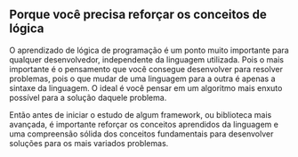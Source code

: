 ## Porque você precisa reforçar os conceitos de lógica

O aprendizado de lógica de programação é um ponto muito importante para qualquer desenvolvedor, independente da linguagem utilizada. Pois o mais importante é o pensamento que você consegue desenvolver para resolver problemas, pois o que mudar de uma linguagem para a outra é apenas a sintaxe da linguagem. O ideal é você pensar em um algoritmo mais enxuto possível para a solução daquele problema.

Então antes de iniciar o estudo de algum framework, ou biblioteca mais avançada, é importante reforçar os conceitos aprendidos da linguagem e uma compreensão sólida dos conceitos fundamentais para desenvolver soluções para os mais variados problemas.

